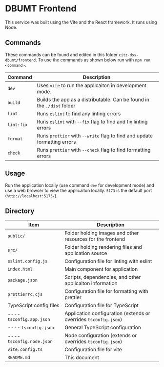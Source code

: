 # DBUMT Frontend

This service was built using the Vite and the React framework. It runs using Node.

## Commands

These commands can be found and edited in this folder `citz-dss-dbumt/frontend`. To use the commands as shown below run with `npm run <command>`.

| Command    | Description                                                              |
| ---------- | ------------------------------------------------------------------------ |
| `dev`      | Uses `vite` to run the applicaiton in development mode.                  |
| `build`    | Builds the app as a distributable. Can be found in the `./dist` folder   |
| `lint`     | Runs `eslint` to find any linting errors                                 |
| `lint:fix` | Runs `eslint` with `--fix` flag to find and fix linting errors           |
| `format`   | Runs `prettier` with `--write` flag to find and update formatting errors |
| `check`    | Runs `prettier` with `--check` flag to find formatting errors            |

## Usage

Run the application locally (use command `dev` for development mode) and use a web browser to view the applicaiton locally. `5173` is the default port (`http://localhost:5173/`).

## Directory

| Item                       | Description                                                      |
| -------------------------- | ---------------------------------------------------------------- |
| `public/`                  | Folder holding images and other resources for the frontend       |
|  `src/`                    | Folder holding rendering files and application source            |
| `eslint.config.js`         | Configuration file for linting with eslint                       |
| `index.html`               | Main component for application                                   |
| `package.json`             | Scripts, dependencies, and other applicaiton information         |
| `prettierrc.cjs`           | Configuration file for formatting with prettier                  |
| TypeScript config files    | Configuration file for TypeScript                                |
|  ---- `tsconfig.app.json`  | Application configuration (extends or overrides `tsconfig.json`) |
|  ---- `tsconfig.json`      | General TypeScript configuration                                 |
|  ---- `tsconfig.node.json` | Node configuration (extends or overrides `tsconfig.json`)        |
| `vite.config.ts`           | Configuration file for vite                                      |
| `README.md`                | This document                                                    |
